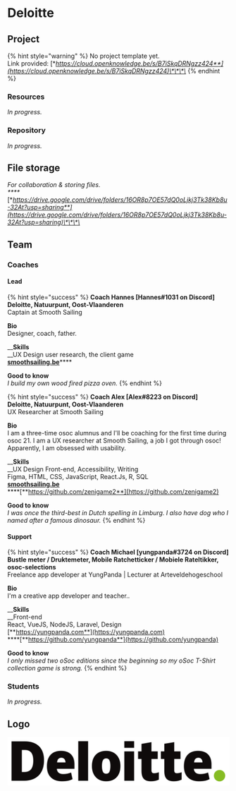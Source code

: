 # Deloitte

## Project

{% hint style="warning" %}
No project template yet.  
Link provided: [**https://cloud.openknowledge.be/s/B7iSkqDRNgzz424**](https://cloud.openknowledge.be/s/B7iSkqDRNgzz424)\*\*\*\*
{% endhint %}

### Resources

_In progress._

### Repository

_In progress._

## File storage

_For collaboration & storing files.  
****_[**https://drive.google.com/drive/folders/16OR8p7OE57dQ0oLjkj3Tk38Kb8u-32At?usp=sharing**](https://drive.google.com/drive/folders/16OR8p7OE57dQ0oLjkj3Tk38Kb8u-32At?usp=sharing)\*\*\*\*

## Team

### Coaches

#### Lead

{% hint style="success" %}
**Coach Hannes \[Hannes\#1031 on Discord\]  
Deloitte, Natuurpunt, Oost-Vlaanderen**  
Captain at Smooth Sailing   
  
**Bio**  
Designer, coach, father.  
  
__**Skills**  
__UX Design user research, the client game  
[**smoothsailing.be**](https://www.smoothsailing.be/)\*\*\*\*

**Good to know**  
_I build my own wood fired pizza oven._
{% endhint %}

{% hint style="success" %}
**Coach Alex \[AIex\#8223 on Discord\]  
Deloitte, Natuurpunt, Oost-Vlaanderen**  
UX Researcher at Smooth Sailing   
  
**Bio**  
I am a three-time osoc alumnus and I'll be coaching for the first time during osoc 21. I am a UX researcher at Smooth Sailing, a job I got through osoc! Apparently, I am obsessed with usability.  
  
__**Skills**  
__UX Design Front-end, Accessibility, Writing  
Figma, HTML, CSS, JavaScript, React.Js, R, SQL  
[**smoothsailing.be**](https://www.smoothsailing.be/)  
****[**https://github.com/zenigame2**](https://github.com/zenigame2)  
  
**Good to know**  
_I was once the third-best in Dutch spelling in Limburg. I also have dog who I named after a famous dinosaur._
{% endhint %}

#### Support

{% hint style="success" %}
**Coach Michael \[yungpanda\#3724 on Discord\]  
Bustle meter / Druktemeter, Mobile Ratchetticker / Mobiele Rateltikker, osoc-selections**  
Freelance app developer at YungPanda \| Lecturer at Arteveldehogeschool  
  
**Bio**  
I'm a creative app developer and teacher..  
  
__**Skills**  
__Front-end  
React, VueJS, NodeJS, Laravel, Design  
[**https://yungpanda.com**](https://yungpanda.com)  
****[**https://github.com/yungpanda**](https://github.com/yungpanda)  
  
**Good to know**  
_I only missed two oSoc editions since the beginning so my oSoc T-Shirt collection game is strong._
{% endhint %}

### Students

_In progress._

## Logo

![](../.gitbook/assets/deloitte-logo%20%281%29.svg)





